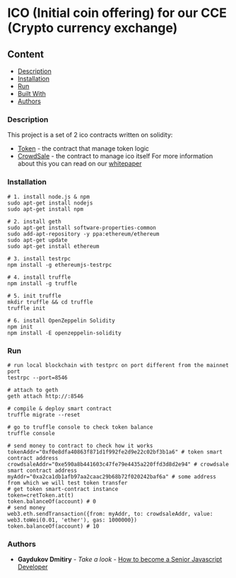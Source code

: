 # ICO (Initial coin offering) for our CCE (Crypto currency exchange)

## Content
* [Description](#description)
* [Installation](#installation)
* [Run](#run)
* [Built With](#built-with)
* [Authors](#authors)

### Description

This project is a set of 2 ico contracts written on solidity:
* [Token](https://github.com/dgaydukov/nodejs-cce-ico/blob/master/ico/contracts/cretToken.sol) - the contract that manage token logic
* [CrowdSale](https://github.com/dgaydukov/nodejs-cce-ico/blob/master/ico/contracts/cretCrowdSale.sol) - the contract to manage ico itself
For more information about this you can read on our [whitepaper](https://github.com/dgaydukov/nodejs-cce-ico/blob/master/ico/whitepaper.md)

### Installation

```shell
# 1. install node.js & npm
sudo apt-get install nodejs
sudo apt-get install npm

# 2. install geth
sudo apt-get install software-properties-common
sudo add-apt-repository -y ppa:ethereum/ethereum
sudo apt-get update
sudo apt-get install ethereum

# 3. install testrpc
npm install -g ethereumjs-testrpc

# 4. install truffle
npm install -g truffle

# 5. init truffle
mkdir truffle && cd truffle
truffle init

# 6. install OpenZeppelin Solidity
npm init
npm install -E openzeppelin-solidity
```

### Run
```shell
# run local blockchain with testprc on port different from the mainnet port
testrpc --port=8546

# attach to geth
geth attach http://:8546

# compile & deploy smart contract
truffle migrate --reset

# go to truffle console to check token balance
truffle console

# send money to contract to check how it works
tokenAddr="0xf0e8dfa40863f871d1f992fe2d9e22c02bf3b1a6" # token smart contract address
crowdsaleAddr="0xe590a8b441603c47fe79e4435a220ffd3d8d2e94" # crowdsale smart contract address
myAddr="0xa2ca1db1afb97aa2caac29b68b72f020242baf6a" # some address from which we will test token transfer
# get token smart-contract instance
token=cretToken.at(t)
token.balanceOf(account) # 0
# send money
web3.eth.sendTransaction({from: myAddr, to: crowdsaleAddr, value: web3.toWei(0.01, 'ether'), gas: 1000000})
token.balanceOf(account) # 10
```


### Authors

* **Gaydukov Dmitiry** - *Take a look* - [How to become a Senior Javascript Developer](https://github.com/dgaydukov/how-to-become-a-senior-js-developer)
